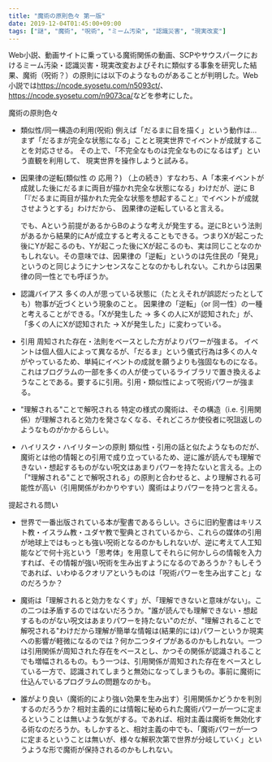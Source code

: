 ```yaml
---
title: "魔術の原則色々 第一版"
date: 2019-12-04T01:45:00+09:00
tags: ["謎", "魔術", "呪術", "ミーム汚染", "認識災害", "現実改変"]
---
```


Web小説、動画サイトに乗っている魔術関係の動画、SCPやサウスパークにおけるミーム汚染・認識災害・現実改変およびそれに類似する事象を研究した結果、魔術（呪術？）の原則には以下のようなものがあることが判明した。Web小説では<https://ncode.syosetu.com/n5093ct/>、<https://ncode.syosetu.com/n9073ca/>などを参考にした。

魔術の原則色々

- 類似性/同一構造の利用(呪術)
  例えば「だるまに目を描く」という動作は...
  まず「だるまが完全な状態になる」ことと現実世界でイベントが成就することを対応させる。
  その上で、「不完全なものは完全なものになるはず」という直観を利用して、
  現実世界を操作しようと試みる。

- 因果律の逆転(類似性 の 応用？)
  （上の続き）すなわち、A「本来イベントが成就した後にだるまに両目が描かれ完全な状態になる」わけだが、逆に
  B「『だるまに両目が描かれた完全な状態を想起すること』でイベントが成就させようとする」わけだから、
  因果律の逆転していると言える。
  
  でも、Aという前提があるからBのような考えが発生する。逆にBという法則があるから結果的にAが成立すると考えることもできる。つまりXが起こった後にYが起こるのも、Yが起こった後にXが起こるのも、実は同じことなのかもしれない。その意味では、因果律の「逆転」というのは先住民の「発見」というのと同じようにナンセンスなことなのかもしれない。これからは因果律の同一性とでも呼ぼうか。

- 認識バイアス
  多くの人が思っている状態に（たとえそれが誤認だったとしても）物事が近づくという現象のこと。
  因果律の「逆転」（or 同一性）の一種と考えることができる。「Xが発生した -> 多くの人にXが認知された」が、
  「多くの人にXが認知された -> Xが発生した」に変わっている。

- 引用
  周知された存在・法則をベースとした方がよりパワーが強まる。
  イベントは個人個人によって異なるが、「だるま」という儀式行為は多くの人々がやっているため、単純にイベントの成就を願うよりも強固なものになる。これはブログラムの一部を多くの人が使っているライブラリで置き換えるようなことである。要するに引用。引用・類似性によって呪術パワーが強まる。

- "理解される"ことで解呪される
  特定の様式の魔術は、その構造（i.e. 引用関係）が理解されると効力を発さなくなる、それどころか使役者に呪詛返しのようなものがかかるらしい。

- ハイリスク・ハイリターンの原則
  類似性・引用の話と似たようなものだが、魔術とは他の情報との引用で成り立っているため、逆に誰が読んでも理解できない・想起するものがない呪文はあまりパワーを持たないと言える。上の「"理解される"ことで解呪される」の原則と合わせると、より理解される可能性が高い（引用関係がわかりやすい）魔術はよりパワーを持つと言える。

提起される問い

- 世界で一番出版されている本が聖書であるらしい。さらに旧約聖書はキリスト教・イスラム教・ユダヤ教で聖典とされているから、これらの媒体の引用が地球上ではもっとも強い呪術となるのかもしれないが、逆に考えて人工知能などで何十兆という「思考体」を用意してそれらに何かしらの情報を入力すれば、その情報が強い呪術を生み出すようになるのであろうか？もしそうであれば、いわゆるクオリアというものは「呪術パワーを生み出すこと」なのだろうか？

- 魔術は「理解されると効力をなくす」が、「理解できないと意味がない」。この二つは矛盾するのではないだろうか。"誰が読んでも理解できない・想起するものがない呪文はあまりパワーを持たない"のだが、"理解されることで解呪される"わけだから理解が簡単な情報は(結果的には)パワーというか現実への影響が軽微になるのでは？何か二つタイプがあるのかもしれない。一つは引用関係が周知された存在をベースとし、かつその関係が認識されることでも増幅されるもの。もう一つは、引用関係が周知された存在をベースとしている一方で、認識されてしまうと無効になってしまうもの。事前に魔術に仕込んでいるプログラムの問題なのかも。

- 誰がより良い（魔術的により強い効果を生み出す）引用関係かどうかを判別するのだろうか？相対主義的には情報に秘められた魔術パワーが一つに定まるということは無いような気がする。であれば、相対主義は魔術を無効化する術なのだろうか。もしかすると、相対主義の中でも、「魔術パワーが一つに定まるということは無いが、様々な解釈次第で世界が分岐していく」というような形で魔術が保持されるのかもしれない。
